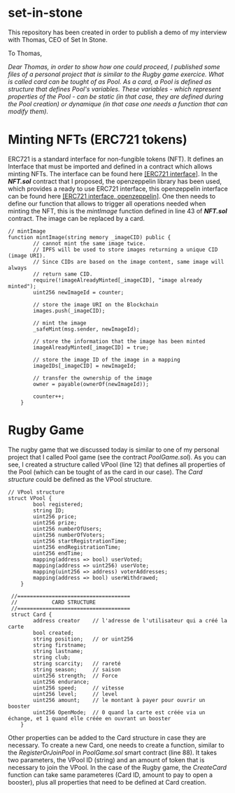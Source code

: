 # set-in-stone

This repository has been created in order to publish a demo of my interview with Thomas, CEO of Set In Stone.

To Thomas,

*Dear Thomas, in order to show how one could proceed, I published some files of a personal project that is similar to the Rugby game exercice. What is called card can be tought of as Pool. As a card, a Pool is defined as structure that defines Pool's variables. These variables - which represent properties of the Pool - can be static (in that case, they are defined during the Pool creation) or dynamique (in that case one needs a function that can modify them).*

# Minting NFTs (ERC721 tokens)

ERC721 is a standard interface for non-fungible tokens (NFT). It defines an Interface that must be imported and defined in a contract which allows minting NFTs. The interface can be found here [[ERC721 interface]](https://eips.ethereum.org/EIPS/eip-721). In the __*NFT.sol*__ contract that I proposed, the openzeppelin library has been used, which provides a ready to use ERC721 interface, this openzeppelin interface can be found here [[ERC721 interface, openzeppelin]](https://github.com/OpenZeppelin/openzeppelin-contracts/blob/master/contracts/token/ERC721/ERC721.sol). One then needs to define our function that allows to trigger all operations needed when minting the NFT, this is the _*mintImage*_ function defined in line 43 of __*NFT.sol*__ contract. The image can be replaced by a card.

```solidity
// mintImage
function mintImage(string memory _imageCID) public {
        // cannot mint the same image twice.
        // IPFS will be used to store images returning a unique CID (image URI).
        // Since CIDs are based on the image content, same image will always
        // return same CID.
        require(!imageAlreadyMinted[_imageCID], "image already minted");
        uint256 newImageId = counter;

        // store the image URI on the Blockchain
        images.push(_imageCID);

        // mint the image
        _safeMint(msg.sender, newImageId);

        // store the information that the image has been minted
        imageAlreadyMinted[_imageCID] = true;

        // store the image ID of the image in a mapping
        imageIDs[_imageCID] = newImageId;

        // transfer the ownership of the image
        owner = payable(ownerOf(newImageId));

        counter++;
    }
```

# Rugby Game

The rugby game that we discussed today is similar to one of my personal project that I called Pool game (see the contract _*PoolGame.sol*_). As you can see, I created a structure called VPool (line 12) that defines all properties of the Pool (which can be tought of as the card in our case). The *Card structure* could be defined as the VPool structure.

```solidity
// VPool structure
struct VPool {
        bool registered;
        string ID;
        uint256 price;
        uint256 prize;
        uint256 numberOfUsers;
        uint256 numberOfVoters;
        uint256 startRegistrationTime;
        uint256 endRegistrationTime;
        uint256 endTime;
        mapping(address => bool) userVoted;
        mapping(address => uint256) userVote;
        mapping(uint256 => address) voterAddresses;
        mapping(address => bool) userWithdrawed;
    }
    
 //====================================
 //           CARD STRUCTURE
 //====================================
 struct Card {
        address creator    // l'adresse de l'utilisateur qui a créé la carte
        bool created;
        string position;   // or uint256
        string firstname;
        string lastname;
        string club;
        string scarcity;   // rareté
        string season;     // saison
        uint256 strength;  // Force
        uint256 endurance;
        uint256 speed;     // vitesse
        uint256 level;     // level
        uint256 amount;    // le montant à payer pour ouvrir un booster
        uint256 OpenMode;  // 0 quand la carte est créée via un échange, et 1 quand elle créée en ouvrant un booster
    }
```
Other properties can be added to the Card structure in case they are necessary. To create a new Card, one needs to create a function, similar to the _*RegisterOrJoinPool*_ in  _*PoolGame.sol*_ smart contract (line 88). It takes two parameters, the VPool ID (string) and an amount of token that is necessary to join the VPool. In the case of the Rugby game, the _*CreateCard*_ function can take same parameteres (Card ID, amount to pay to open a booster), plus all properties that need to be defined at Card creation.














